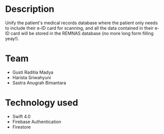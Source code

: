 # Description
Unify the patient's medical records database where the patient only needs to include their e-ID card for scanning, and all the data contained in their e-ID card will be stored in the REMNAS database (no more long form filling yeay!).
# Team
- Gusti Raditia Madya
- Harista Sriwahyuni
- Sastra Anugrah Bimantara

# Technology used
- Swift 4.0
- Firebase Authentication
- Firestore
